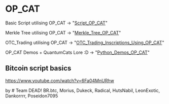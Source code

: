 # OP_CAT
Basic Script utilising OP_CAT -> "[Script_OP_CAT](https://github.com/BRbtc/OP_CAT/blob/main/Utilising_OP_CAT)"

Merkle Tree utilising OP_CAT -> "[Merkle_Tree_OP_CAT](https://github.com/BRbtc/OP_CAT/blob/main/Merkle_Tree_Utilising_OP_CAT)"

OTC_Trading utilising OP_CAT -> "[OTC_Trading_Inscriptions_Using_OP_CAT](https://github.com/BRbtc/OP_CAT/blob/main/OTC-Inscriptions)"

OP_CAT Demos + QuantumCats Lore :D -> "[Python_Demos_OP_CAT](https://github.com/BRbtc/OP_CAT/tree/main/OP_CAT_Demos_Bonus)" 

## Bitcoin script basics
https://www.youtube.com/watch?v=6Fa04MnURhw



by # Team DEAD! BR.btc, Morius, Dukeck, Radical, HutsNabil, LeonExotic, Dankorrrr, Poseidon7095

